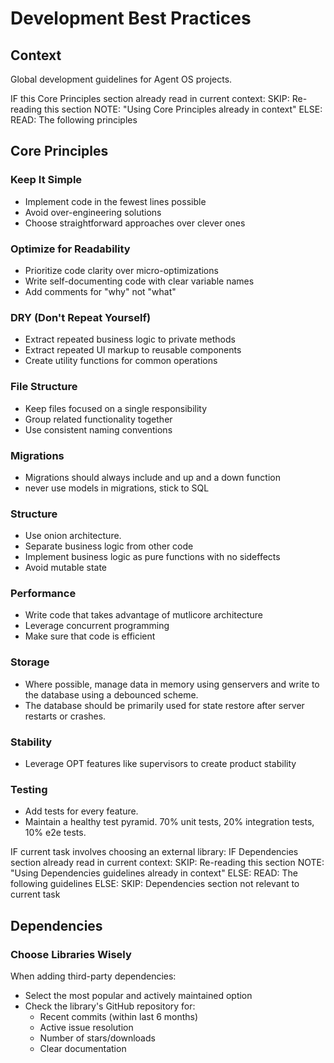 # Development Best Practices

## Context

Global development guidelines for Agent OS projects.

<conditional-block context-check="core-principles">
IF this Core Principles section already read in current context:
  SKIP: Re-reading this section
  NOTE: "Using Core Principles already in context"
ELSE:
  READ: The following principles

## Core Principles

### Keep It Simple
- Implement code in the fewest lines possible
- Avoid over-engineering solutions
- Choose straightforward approaches over clever ones

### Optimize for Readability
- Prioritize code clarity over micro-optimizations
- Write self-documenting code with clear variable names
- Add comments for "why" not "what"

### DRY (Don't Repeat Yourself)
- Extract repeated business logic to private methods
- Extract repeated UI markup to reusable components
- Create utility functions for common operations

### File Structure
- Keep files focused on a single responsibility
- Group related functionality together
- Use consistent naming conventions

### Migrations
- Migrations should always include and up and a down function
- never use models in migrations, stick to SQL

### Structure
- Use onion architecture. 
- Separate business logic from other code
- Implement business logic as pure functions with no sideffects
- Avoid mutable state

### Performance
- Write code that takes advantage of mutlicore architecture
- Leverage concurrent programming
- Make sure that code is efficient

### Storage
- Where possible, manage data in memory using genservers and write to the database using a debounced scheme. 
- The database should be primarily used for state restore after server restarts or crashes. 

### Stability
- Leverage OPT features like supervisors to create product stability

### Testing
- Add tests for every feature.
- Maintain a healthy test pyramid. 70% unit tests, 20% integration tests, 10% e2e tests.


</conditional-block>

<conditional-block context-check="dependencies" task-condition="choosing-external-library">
IF current task involves choosing an external library:
  IF Dependencies section already read in current context:
    SKIP: Re-reading this section
    NOTE: "Using Dependencies guidelines already in context"
  ELSE:
    READ: The following guidelines
ELSE:
  SKIP: Dependencies section not relevant to current task

## Dependencies

### Choose Libraries Wisely
When adding third-party dependencies:
- Select the most popular and actively maintained option
- Check the library's GitHub repository for:
  - Recent commits (within last 6 months)
  - Active issue resolution
  - Number of stars/downloads
  - Clear documentation
</conditional-block>
